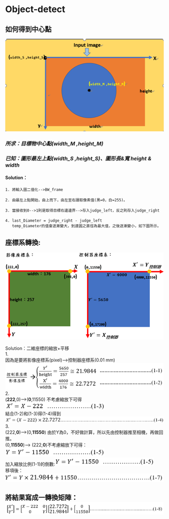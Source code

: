 # Object-detect
## 如何得到中心點
![coordinate](https://github.com/JamesCJH/Object-detect/blob/master/picture_in_Readme/coordinate.png "coordinate")  

### *所求：目標物中心點(width_M ,height_M)* 
### *已知：圖形最左上點(width_S ,height_S)、圖形長&寬 height & width*  
      


#### Solution：  
    1. 將輸入圖二值化-->BW_frame  

    2. 由最左上點開始，由上而下，由左至右讀取像素值(黑=0，白=255)。 

    3. 當接收到0-->1則是取得目標右邊邊界-->存入judge_left，反之則存入judge_right   

    4. last_Diameter = judge_right - judge_left  
       temp_Diameter的值會逐漸變大，到達圓之直徑為最大值，之後逐漸變小，如下圖所示。



## 座標系轉換:  
![Image description](https://github.com/JamesCJH/Object-detect/blob/master/picture_in_Readme/coordinate%20conversion/coordinate%20conversion.png "coordinate conversion")  
  
Solution：二維座標的縮放+平移  
1.  
因為是要將影像座標系(pixel)-->控制器座標系(0.01 mm)  
![Image description](https://github.com/JamesCJH/Object-detect/blob/master/picture_in_Readme/coordinate%20conversion/formula_pixelTomm.png "formula_pixelTomm")  
2.   
(**222**,0)-->(**0**,11550) 不考慮縮放下可得  
![Image description](https://github.com/JamesCJH/Object-detect/blob/master/picture_in_Readme/coordinate%20conversion/X%20scaling%20ratio%201.png "X scaling ratio 1")   
  結合(1-2)和(1-3)得(1-4)得到  ![Image description](https://github.com/JamesCJH/Object-detect/blob/master/picture_in_Readme/coordinate%20conversion/X%20scaling%20ratio%202.png "X scaling ratio 2")  
3.  
(222,**0**)-->(0,**11550**) 由於Y為0，不好做計算，所以先由控制器推至相機，再做回推。  
(0,**11550**)--> (222,**0**)不考慮縮放下可得：![Image description](https://github.com/JamesCJH/Object-detect/blob/master/picture_in_Readme/coordinate%20conversion/Y%20scaling%20ratio%201.png "Y scaling ratio 1")  
加入縮放比例(1-1)的倒數:![Image description](https://github.com/JamesCJH/Object-detect/blob/master/picture_in_Readme/coordinate%20conversion/Y%20scaling%20ratio%202.png "Y scaling ratio 2")  
移項後：![Image description](https://github.com/JamesCJH/Object-detect/blob/master/picture_in_Readme/coordinate%20conversion/Y%20scaling%20ratio%203.png "Y scaling ratio 3")  

## 將結果寫成一轉換矩陣：  ![Image description](https://github.com/JamesCJH/Object-detect/blob/master/picture_in_Readme/coordinate%20conversion/Transition%20matrix.png "Transition matrix")
